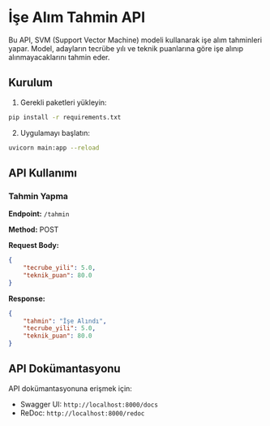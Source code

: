 # İşe Alım Tahmin API

Bu API, SVM (Support Vector Machine) modeli kullanarak işe alım tahminleri yapar. Model, adayların tecrübe yılı ve teknik puanlarına göre işe alınıp alınmayacaklarını tahmin eder.

## Kurulum

1. Gerekli paketleri yükleyin:
```bash
pip install -r requirements.txt
```

2. Uygulamayı başlatın:
```bash
uvicorn main:app --reload
```

## API Kullanımı

### Tahmin Yapma

**Endpoint:** `/tahmin`

**Method:** POST

**Request Body:**
```json
{
    "tecrube_yili": 5.0,
    "teknik_puan": 80.0
}
```

**Response:**
```json
{
    "tahmin": "İşe Alındı",
    "tecrube_yili": 5.0,
    "teknik_puan": 80.0
}
```

## API Dokümantasyonu

API dokümantasyonuna erişmek için:
- Swagger UI: `http://localhost:8000/docs`
- ReDoc: `http://localhost:8000/redoc` 